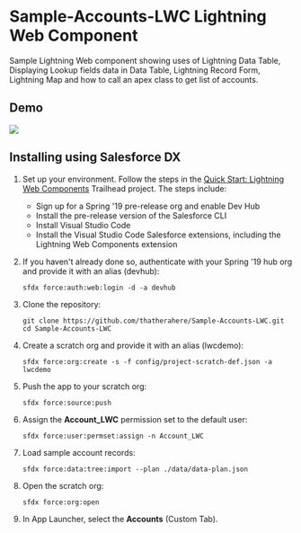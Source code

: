 # Sample-Accounts-LWC Lightning Web Component
Sample Lightning Web component showing uses of Lightning Data Table, Displaying Lookup fields data in Data Table, Lightning Record Form, Lightning Map and how to call an apex class to get list of accounts.

## Demo
<img src="https://github.com/thatherahere/Sample-Accounts-LWC/blob/master/demo.gif"/>

## Installing using Salesforce DX

1. Set up your environment. Follow the steps in the [Quick Start: Lightning Web Components](https://trailhead.salesforce.com/content/learn/projects/quick-start-lightning-web-components/) Trailhead project. The steps include:

    - Sign up for a Spring '19 pre-release org and enable Dev Hub
    - Install the pre-release version of the Salesforce CLI
    - Install Visual Studio Code
    - Install the Visual Studio Code Salesforce extensions, including the Lightning Web Components extension

1. If you haven't already done so, authenticate with your Spring '19 hub org and provide it with an alias (devhub):

    ```
    sfdx force:auth:web:login -d -a devhub
    ```

1. Clone the repository:

    ```
    git clone https://github.com/thatherahere/Sample-Accounts-LWC.git
    cd Sample-Accounts-LWC
    ```

1. Create a scratch org and provide it with an alias (lwcdemo):

    ```
    sfdx force:org:create -s -f config/project-scratch-def.json -a lwcdemo
    ```

1. Push the app to your scratch org:

    ```
    sfdx force:source:push
    ```

1. Assign the **Account_LWC** permission set to the default user:

    ```
    sfdx force:user:permset:assign -n Account_LWC
    ```

1. Load sample account records:

    ```
    sfdx force:data:tree:import --plan ./data/data-plan.json
    ```

1. Open the scratch org:

    ```
    sfdx force:org:open
    ```
1. In App Launcher, select the **Accounts** (Custom Tab).

